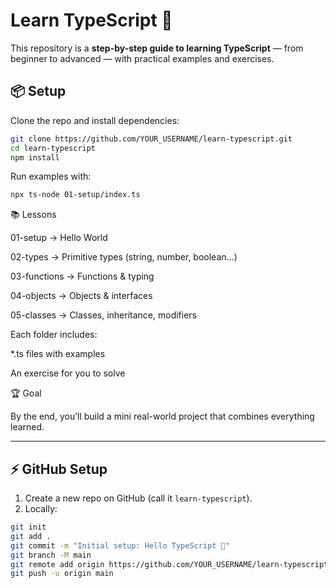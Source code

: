 # Learn TypeScript 🚀

This repository is a **step-by-step guide to learning TypeScript** — from beginner to advanced — with practical examples and exercises.

## 📦 Setup

Clone the repo and install dependencies:
```bash
git clone https://github.com/YOUR_USERNAME/learn-typescript.git
cd learn-typescript
npm install
```

Run examples with:

```bash
npx ts-node 01-setup/index.ts
```

📚 Lessons

01-setup → Hello World

02-types → Primitive types (string, number, boolean…)

03-functions → Functions & typing

04-objects → Objects & interfaces

05-classes → Classes, inheritance, modifiers

Each folder includes:

*.ts files with examples

An exercise for you to solve

🏆 Goal

By the end, you’ll build a mini real-world project that combines everything learned.


---

## ⚡ GitHub Setup
1. Create a new repo on GitHub (call it `learn-typescript`).
2. Locally:
```bash
git init
git add .
git commit -m "Initial setup: Hello TypeScript 🚀"
git branch -M main
git remote add origin https://github.com/YOUR_USERNAME/learn-typescript.git
git push -u origin main